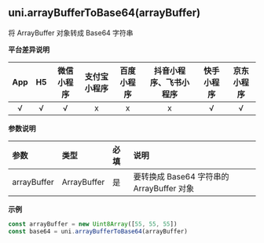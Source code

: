 ## uni.arrayBufferToBase64(arrayBuffer)

将 ArrayBuffer 对象转成 Base64 字符串

**平台差异说明**

|App|H5|微信小程序|支付宝小程序|百度小程序|抖音小程序、飞书小程序|快手小程序|京东小程序|
|:-:|:-:|:-:|:-:|:-:|:-:|:-:|:-:|
|√|√|√|x|x|x|√|√|

<!-- UNIAPPAPIJSON.arrayBufferToBase64.compatibility -->

**参数说明**

|参数|类型|必填|说明|
|:-|:-|:-|:-|
|arrayBuffer|ArrayBuffer|是|要转换成 Base64 字符串的 ArrayBuffer 对象|

**示例**

```javascript
const arrayBuffer = new Uint8Array([55, 55, 55])
const base64 = uni.arrayBufferToBase64(arrayBuffer)
```

<!-- UNIAPPAPIJSON.arrayBufferToBase64.tutorial -->
